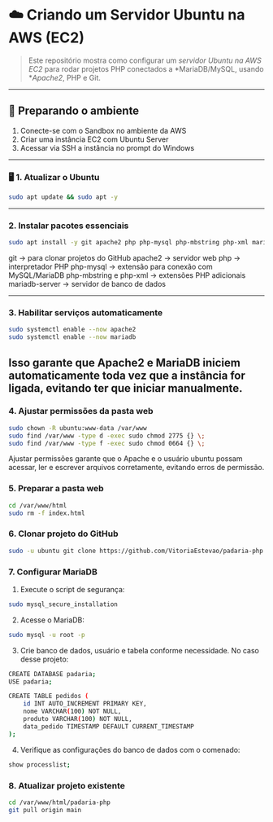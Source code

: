 # ☁️ Criando um Servidor Ubuntu na AWS (EC2)

> Este repositório mostra como configurar um *servidor Ubuntu na AWS EC2* para rodar projetos PHP conectados a *MariaDB/MySQL, usando **Apache2*, PHP e Git.

---

## 📌 Preparando o ambiente

1. Conecte-se com o Sandbox no ambiente da AWS
2. Criar uma instância EC2 com Ubuntu Server
3. Acessar via SSH a instância no prompt do Windows

---

### 🖥 1. Atualizar o Ubuntu
```bash
sudo apt update && sudo apt -y
```
---

###  2. Instalar pacotes essenciais
```bash
sudo apt install -y git apache2 php php-mysql php-mbstring php-xml mariadb-server
```
git → para clonar projetos do GitHub
apache2 → servidor web
php → interpretador PHP
php-mysql → extensão para conexão com MySQL/MariaDB
php-mbstring e php-xml → extensões PHP adicionais
mariadb-server → servidor de banco de dados

---

###  3. Habilitar serviços automaticamente
```bash
sudo systemctl enable --now apache2
sudo systemctl enable --now mariadb
```
Isso garante que Apache2 e MariaDB iniciem automaticamente toda vez que a instância for ligada, evitando ter que iniciar manualmente.
---

###  4. Ajustar permissões da pasta web
```bash
sudo chown -R ubuntu:www-data /var/www
sudo find /var/www -type d -exec sudo chmod 2775 {} \;
sudo find /var/www -type f -exec sudo chmod 0664 {} \;
```
Ajustar permissões garante que o Apache e o usuário ubuntu possam acessar, ler e escrever arquivos corretamente, evitando erros de permissão.

###  5. Preparar a pasta web
```bash
cd /var/www/html
sudo rm -f index.html
```

###  6. Clonar projeto do GitHub
```bash
sudo -u ubuntu git clone https://github.com/VitoriaEstevao/padaria-php.git
```

###  7. Configurar MariaDB
1. Execute o script de segurança:
```bash
sudo mysql_secure_installation
```
2. Acesse o MariaDB:
```bash
sudo mysql -u root -p
```
3. Crie banco de dados, usuário e tabela conforme necessidade. No caso desse projeto:
```bash
CREATE DATABASE padaria;
USE padaria;

CREATE TABLE pedidos (
    id INT AUTO_INCREMENT PRIMARY KEY,
    nome VARCHAR(100) NOT NULL,
    produto VARCHAR(100) NOT NULL,
    data_pedido TIMESTAMP DEFAULT CURRENT_TIMESTAMP
);
```
4. Verifique as configurações do banco de dados com o comenado:
```bash
show processlist;
```

###  8. Atualizar projeto existente
```bash
cd /var/www/html/padaria-php
git pull origin main
```

